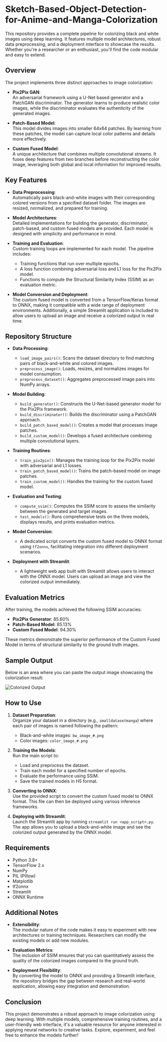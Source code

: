 # Sketch-Based-Object-Detection-for-Anime-and-Manga-Colorization

This repository provides a complete pipeline for colorizing black and white images using deep learning. It features multiple model architectures, robust data preprocessing, and a deployment interface to showcase the results. Whether you're a researcher or an enthusiast, you'll find the code modular and easy to extend.

## Overview

The project implements three distinct approaches to image colorization:

- **Pix2Pix GAN**:  
  An adversarial framework using a U-Net based generator and a PatchGAN discriminator. The generator learns to produce realistic color images, while the discriminator evaluates the authenticity of the generated images.

- **Patch-Based Model**:  
  This model divides images into smaller 64x64 patches. By learning from these patches, the model can capture local color patterns and details more effectively.

- **Custom Fused Model**:  
  A unique architecture that combines multiple convolutional streams. It fuses deep features from two branches before reconstructing the color image, leveraging both global and local information for improved results.

## Key Features

- **Data Preprocessing**:  
  Automatically pairs black-and-white images with their corresponding colored versions from a specified dataset folder. The images are resized, normalized, and prepared for training.

- **Model Architectures**:  
  Detailed implementations for building the generator, discriminator, patch-based, and custom fused models are provided. Each model is designed with simplicity and performance in mind.

- **Training and Evaluation**:  
  Custom training loops are implemented for each model. The pipeline includes:
  - Training functions that run over multiple epochs.
  - A loss function combining adversarial loss and L1 loss for the Pix2Pix model.
  - Functions to compute the Structural Similarity Index (SSIM) as an evaluation metric.

- **Model Conversion and Deployment**:  
  The custom fused model is converted from a TensorFlow/Keras format to ONNX, making it compatible with a wide range of deployment environments. Additionally, a simple Streamlit application is included to allow users to upload an image and receive a colorized output in real time.

## Repository Structure

- **Data Processing**:
  - `load_image_pairs()`: Scans the dataset directory to find matching pairs of black-and-white and colored images.
  - `preprocess_image()`: Loads, resizes, and normalizes images for model consumption.
  - `preprocess_dataset()`: Aggregates preprocessed image pairs into NumPy arrays.

- **Model Building**:
  - `build_generator()`: Constructs the U-Net-based generator model for the Pix2Pix framework.
  - `build_discriminator()`: Builds the discriminator using a PatchGAN approach.
  - `build_patch_based_model()`: Creates a model that processes image patches.
  - `build_custom_model()`: Develops a fused architecture combining multiple convolutional layers.

- **Training Routines**:
  - `train_pix2pix()`: Manages the training loop for the Pix2Pix model with adversarial and L1 losses.
  - `train_patch_based_model()`: Trains the patch-based model on image patches.
  - `train_custom_model()`: Handles the training for the custom fused model.

- **Evaluation and Testing**:
  - `compute_ssim()`: Computes the SSIM score to assess the similarity between the generated and target images.
  - `test_models()`: Runs comprehensive tests on the three models, displays results, and prints evaluation metrics.

- **Model Conversion**:
  - A dedicated script converts the custom fused model to ONNX format using `tf2onnx`, facilitating integration into different deployment scenarios.

- **Deployment with Streamlit**:
  - A lightweight web app built with Streamlit allows users to interact with the ONNX model. Users can upload an image and view the colorized output immediately.

## Evaluation Metrics

After training, the models achieved the following SSIM accuracies:

- **Pix2Pix Generator**: 85.60%
- **Patch-Based Model**: 85.13%
- **Custom Fused Model**: 94.30%

These metrics demonstrate the superior performance of the Custom Fused Model in terms of structural similarity to the ground truth images.

## Sample Output

Below is an area where you can paste the output image showcasing the colorization result:


![Colorized Output](https://github.com/user-attachments/assets/50ba570f-08d1-4b64-bf06-eb10e871c880)


## How to Use

1. **Dataset Preparation**:  
   Organize your dataset in a directory (e.g., `smalldatasetmanga`) where each pair of images is named following the pattern:  
   - Black-and-white images: `bw_image_#.png`
   - Color images: `color_image_#.png`

2. **Training the Models**:  
   Run the main script to:
   - Load and preprocess the dataset.
   - Train each model for a specified number of epochs.
   - Evaluate the performance using SSIM.
   - Save the trained models in H5 format.

3. **Converting to ONNX**:  
   Use the provided script to convert the custom fused model to ONNX format. This file can then be deployed using various inference frameworks.

4. **Deploying with Streamlit**:  
   Launch the Streamlit app by running `streamlit run <app_script>.py`. The app allows you to upload a black-and-white image and see the colorized output generated by the ONNX model.

## Requirements

- Python 3.8+
- TensorFlow 2.x
- NumPy
- PIL (Pillow)
- Matplotlib
- tf2onnx
- Streamlit
- ONNX Runtime

## Additional Notes

- **Extensibility**:  
  The modular nature of the code makes it easy to experiment with new architectures or training techniques. Researchers can modify the existing models or add new modules.

- **Evaluation Metrics**:  
  The inclusion of SSIM ensures that you can quantitatively assess the quality of the colorized images compared to the ground truth.

- **Deployment Flexibility**:  
  By converting the model to ONNX and providing a Streamlit interface, the repository bridges the gap between research and real-world application, allowing easy integration and demonstration.

## Conclusion

This project demonstrates a robust approach to image colorization using deep learning. With multiple models, comprehensive training routines, and a user-friendly web interface, it's a valuable resource for anyone interested in applying neural networks to creative tasks. Explore, experiment, and feel free to enhance the models further!

